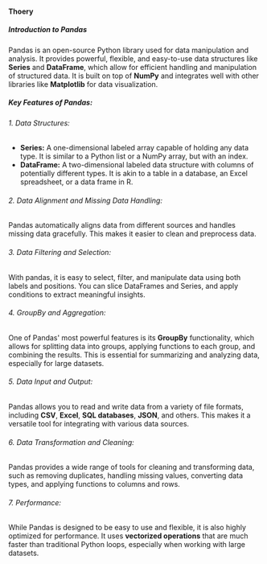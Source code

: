 #### Thoery
##### Introduction to Pandas

Pandas is an open-source Python library used for data manipulation and analysis. It provides powerful, flexible, and easy-to-use data structures like **Series** and **DataFrame**, which allow for efficient handling and manipulation of structured data. It is built on top of **NumPy** and integrates well with other libraries like **Matplotlib** for data visualization.

##### Key Features of Pandas:

###### 1. Data Structures:
- **Series:** A one-dimensional labeled array capable of holding any data type. It is similar to a Python list or a NumPy array, but with an index.
- **DataFrame:** A two-dimensional labeled data structure with columns of potentially different types. It is akin to a table in a database, an Excel spreadsheet, or a data frame in R.

###### 2. Data Alignment and Missing Data Handling:
Pandas automatically aligns data from different sources and handles missing data gracefully. This makes it easier to clean and preprocess data.

###### 3. Data Filtering and Selection:
With pandas, it is easy to select, filter, and manipulate data using both labels and positions. You can slice DataFrames and Series, and apply conditions to extract meaningful insights.

###### 4. GroupBy and Aggregation:
One of Pandas' most powerful features is its **GroupBy** functionality, which allows for splitting data into groups, applying functions to each group, and combining the results. This is essential for summarizing and analyzing data, especially for large datasets.

###### 5. Data Input and Output:
Pandas allows you to read and write data from a variety of file formats, including **CSV**, **Excel**, **SQL databases**, **JSON**, and others. This makes it a versatile tool for integrating with various data sources.

###### 6. Data Transformation and Cleaning:
Pandas provides a wide range of tools for cleaning and transforming data, such as removing duplicates, handling missing values, converting data types, and applying functions to columns and rows.

###### 7. Performance:
While Pandas is designed to be easy to use and flexible, it is also highly optimized for performance. It uses **vectorized operations** that are much faster than traditional Python loops, especially when working with large datasets.
